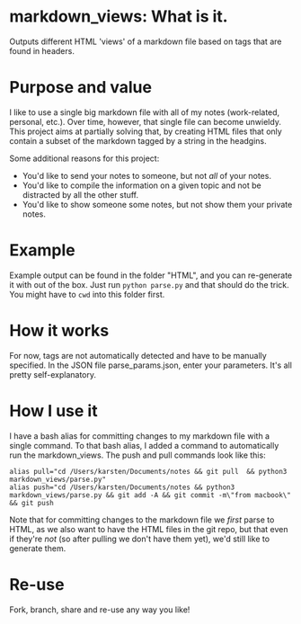 # markdown_views: What is it.
Outputs different HTML 'views' of a markdown file based on tags that are found in headers.

# Purpose and value
I like to use a single big markdown file with all of my notes (work-related, personal, etc.). Over time, however,
that single file can become unwieldy. This project aims at partially solving that, by creating HTML files that
only contain a subset of the markdown tagged by a string in the headgins.

Some additional reasons for this project:
- You'd like to send your notes to someone, but not *all* of your notes.
- You'd like to compile the information on a given topic and not be distracted by all the other stuff.
- You'd like to show someone some notes, but not show them your private notes.

# Example
Example output can be found in the folder "HTML", and you can re-generate it with out of the box. Just run `python parse.py` and that should do the trick. You might have to `cwd` into this folder first.

# How it works
For now, tags are not automatically detected and have to be manually specified. In the JSON file parse_params.json, enter your parameters. It's all pretty self-explanatory.

# How I use it
I have a bash alias for committing changes to my markdown file with a single command. To that bash alias, I added a 
command to automatically run the markdown_views. The push and pull commands look like this:
```
alias pull="cd /Users/karsten/Documents/notes && git pull  && python3 markdown_views/parse.py"
alias push="cd /Users/karsten/Documents/notes && python3 markdown_views/parse.py && git add -A && git commit -m\"from macbook\" && git push
```
Note that for committing changes to the markdown file we *first* parse to HTML, as we also want to have the HTML files in the git repo, but that even if they're *not* (so after pulling we don't have them yet), we'd still like to generate them.

# Re-use
Fork, branch, share and re-use any way you like!
